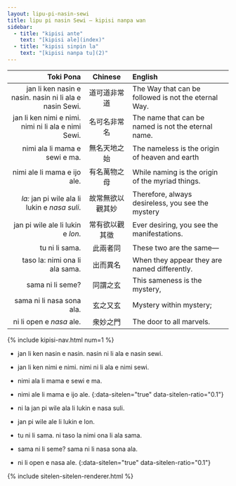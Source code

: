 ```yaml
---
layout: lipu-pi-nasin-sewi
title: lipu pi nasin Sewi — kipisi nanpa wan
sidebar:
  - title: "kipisi ante"
    text: "[kipisi ale](index)"
  - title: "kipisi sinpin la"
    text: "[kipisi nanpa tu](2)"
---
```


| Toki Pona | Chinese | English
|-:|:-:|:-
| jan li ken nasin e nasin. nasin ni li ala e nasin Sewi.| 道可道非常道     | The Way that can be followed is not the eternal Way.
| jan li ken nimi e nimi. nimi ni li ala e nimi Sewi.    | 名可名非常名     | The name that can be named is not the eternal name.
| nimi ala li mama e sewi e ma.                          | 無名天地之始     | The nameless is the origin of heaven and earth
| nimi ale li mama e ijo ale.                            | 有名萬物之母     | While naming is the origin of the myriad things.
| _la:_ jan pi wile ala li lukin e _nasa suli_.          | 故常無欲以觀其妙 | Therefore, always desireless, you see the mystery
| jan pi wile ale li lukin e _lon_.                      | 常有欲以觀其徵   | Ever desiring, you see the manifestations.
| tu ni li sama.                                         | 此兩者同         | These two are the same—
| taso la: nimi ona li ala sama.                         | 出而異名         | When they appear they are named differently.
| sama ni li seme?                                       | 同謂之玄         | This sameness is the mystery,
| sama ni li nasa sona ala.                              | 玄之又玄         | Mystery within mystery;
| ni li open e _nasa_ ale.                               | 衆妙之門         | The door to all marvels.

{% include kipisi-nav.html num=1 %}

* jan li ken nasin e nasin. nasin ni li ala e nasin sewi.
* jan li ken nimi e nimi. nimi ni li ala e nimi sewi.
* nimi ala li mama e sewi e ma.
* nimi ale li mama e ijo ale.
{:data-sitelen="true" data-sitelen-ratio="0.1"}

* ni la jan pi wile ala li lukin e nasa suli.
* jan pi wile ale li lukin e lon.
* tu ni li sama. ni taso la nimi ona li ala sama.
* sama ni li seme? sama ni li nasa sona ala.
* ni li open e nasa ale.
{:data-sitelen="true" data-sitelen-ratio="0.1"}

{% include sitelen-sitelen-renderer.html %}
